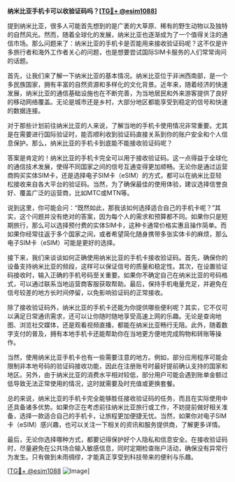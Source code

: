 **纳米比亚手机卡可以收验证码吗？[[TG💪+ @esim1088](https://t.me/s/esim1088)]**

提到纳米比亚，很多人可能首先想到的是广袤的大草原、稀有的野生动物以及独特的自然风光。然而，随着全球化的发展，纳米比亚也逐渐成为了一个值得关注的通信市场。那么问题来了：纳米比亚的手机卡是否能用来接收验证码呢？这不仅是许多旅行者和海外工作者关心的问题，也是想要尝试国际SIM卡服务的人们常常询问的话题。

首先，让我们来了解一下纳米比亚的基本情况。纳米比亚位于非洲西南部，是一个多民族国家，拥有丰富的自然资源和多样化的文化背景。近年来，随着经济的快速发展，纳米比亚的通信基础设施也在不断完善，为当地居民和外来游客提供了良好的移动网络覆盖。无论是城市还是乡村，大部分地区都能享受到稳定的信号和快速的数据连接。

对于那些计划前往纳米比亚的人来说，了解当地的手机卡使用情况非常重要。尤其是在需要进行国际验证时，能否顺利收到验证码直接关系到你的账户安全和个人信息保护。那么，纳米比亚的手机卡到底能不能接收验证码呢？

答案是肯定的！纳米比亚的手机卡完全可以用于接收验证码。这一点得益于全球化的通信技术发展，使得不同国家之间的信号互通变得更加顺畅。无论你是通过运营商购买实体SIM卡，还是选择电子SIM卡（eSIM）的方式，都可以在纳米比亚轻松接收来自各大平台的验证码。当然，为了确保最佳的使用体验，建议选择信誉良好、覆盖广泛的运营商，比如MTC或MTN等。

说到这里，你可能会问：“既然如此，那我该如何选择适合自己的手机卡呢？”其实，这个问题并没有绝对的答案，因为每个人的需求和预算都不同。如果你只是短期旅行，那么可以选择预付费的实体SIM卡，这种卡通常价格实惠且操作简单。而如果你经常往返于多个国家之间，或者希望简化随身携带多张实体卡的麻烦，那么电子SIM卡（eSIM）可能是更好的选择。

接下来，我们来谈谈如何正确使用纳米比亚的手机卡接收验证码。首先，确保你的设备支持纳米比亚的频段，这样可以保证信号的质量和稳定性。其次，在设置验证码接收时，输入正确的手机号码至关重要。如果你不确定自己在纳米比亚的号码格式，可以通过联系当地运营商客服获取帮助。最后，保持手机电量充足，并避免在信号较差的地方长时间停留，以免影响验证码的正常接收。

除了接收验证码外，纳米比亚的手机卡还能为你提供哪些便利呢？其实，它不仅可以满足日常通讯需求，还可以让你随时随地享受高速上网的乐趣。无论是查询地图、浏览社交媒体，还是观看视频直播，都能在纳米比亚畅行无阻。此外，随着数字支付的普及，拥有本地手机卡还能帮助你在当地更方便地完成购物和转账等操作。

当然，使用纳米比亚手机卡也有一些需要注意的地方。例如，部分应用程序可能会限制非本地号码的验证码接收功能，因此在注册账号时最好提前确认支持的国家和地区。另外，由于纳米比亚的消费水平相对较低，部分用户可能会遇到账单金额过低导致无法正常使用的情况，这时就需要及时充值或更换套餐。

总的来说，纳米比亚的手机卡完全能够胜任接收验证码的任务，而且在实际使用中还具备诸多优势。如果你正在考虑前往纳米比亚旅行或工作，不妨提前做好相关准备，选择一款适合自己的手机卡，让旅程更加便捷无忧。当然，如果你对电子SIM卡（eSIM）感兴趣，也可以关注一下相关的资讯和服务提供商，了解更多详情。

最后，无论你选择哪种方式，都要记得保护好个人隐私和信息安全。在接收验证码时，尽量避免在公共场合输入敏感信息，同时定期检查账户活动，确保没有异常行为发生。只有做到未雨绸缪，才能真正享受到科技带来的便利与乐趣。

[[TG💪+ @esim1088](https://t.me/s/esim1088) ![Image](https://i.postimg.cc/4NQfJmqS/Snipaste-2025-05-13-00-14-12.png)]